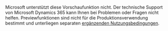 Microsoft unterstützt diese Vorschaufunktion nicht. Der technische Support von Microsoft Dynamics 365 kann Ihnen bei Problemen oder Fragen nicht helfen. Previewfunktionen sind nicht für die Produktionsverwendung bestimmt und unterliegen separaten [ergänzenden Nutzungsbedingungen](https://go.microsoft.com/fwlink/p/?LinkId=511446).